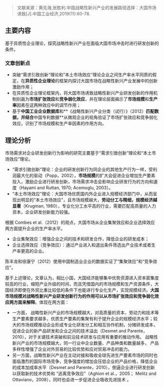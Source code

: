 > 文献来源：黄先海,张胜利.中国战略性新兴产业的发展路径选择：大国市场诱致[J].中国工业经济,2019(11):60-78.

## 主要内容

基于异质性企业理论，探究战略性新兴产业在面临大国市场冲击时进行研发创新的条件。

### 文章创新点

- 突破“需求引致创新“理论和”本土市场效应“理论企业之间生产率水平同质的假定，在**异质性企业理论**的框架内探讨大国市场在战略性新兴产业发展中的创新激励作用；
- 在异质性企业理论框架内，将大国市场诱致战略性新兴产业研发创新的作用机制刻画为**市场扩张效应**和**竞争弱化效应**，并在理论层面揭示了**市场规模**和**生产率**因素在这两种效应中的调节作用；
- 基于**中国工业企业数据库**和**《战略性新兴产业分类（试行）》（2012）**匹配数据，并结合**中国专利数据**从微观企业的视角验证了市场扩张效应和竞争弱化效应，识别了市场规模和生产率因素的作用方向。


## 理论分析

市场需求对企业研发创新行为影响的研究主要基于“需求引致创新”理论和“本土市场效应”理论。
- “需求引致创新”理论：企业的研发创新行为同企业的其他生产行为一样，受利润最大化的驱动（Popp，2002），**市场规模**的扩大会促进企业增加生产要素投入，激励企业进行研发创新，市场需求冲击会影响企业研发行为的方向和速度（Hayami and Ruttan, 1970; Acemoglu, 2003）。
- “本土市场效应”理论：大国市场优质国内外企业进入规模经济部门中，从而呈现出明显的“本土市场效应”，且市场规模越大，**劳动分工与精细，规模经济越显著**（Krugman, 1980），专业化分工水平高的行业，需要匹配高质量的人力资本，企业研发创新能力较强。

根据 Combes et al.（2012）的观点，大国市场从企业集聚效应和企业选择效应两方面提升企业的生产率水平。
- 企业集聚效应：增强企业之间的技术和研发合作，降低企业的研发成本；
- 企业选择效应（竞争效应）：通过产业进入和退出条件筛选出产业技术或者生产率更高的企业。

陈丰龙和徐康宁（2012）使用中国制造业企业的数据实证了“集聚效应”和“竞争效应”。

基于上述理论，文章认为，相比小国，大国经济能够集中优势资源进入资本密集度较高的行业，缩短产业升级的时间，而且凭借国内的市场规模和生产资源条件，大国经济即使在外贸比重比较低的条件下也能进行专业化生产，实现规模经济。**大国市场规模对战略性新兴产业研发创新行为的作用可以从市场扩张效应和竞争弱化效应两方面来解释**。体现在两方面：

- 一方面， 战略性新兴产业的市场规模越大，对高质量的资本、劳动力和技术等生产要素要求越多，优质生产要素的集聚有利于提升企业的规模经济水平；较大的市场规模推动企业形成专业化研发分工和相互协作机制，分摊研发成本，促进企业的新产品研发和企业之间的技术溢出（Desmet and Parente，2010），对于关键技术突破和前沿技术研发与应用有重要的推动作用。 战略性新兴产业的市场规模越大，同一行业中企业数量、产品种类和数量越多， 产品多样性增强了企业对外贸易的比较优势和应对贸易冲击的能力。
-  另一方面，战略性新兴产业在主动对接和吸收全球先进生产要素市场的同时也面临激烈的国际市场竞争，竞争强度的增加会压低企业的产品价格，降低企业的成本加成率水平（Desmet and Parente，2010），倒逼企业进行研发创新以获取新的技术优势和 “逃离竞争效应”（Aghion et al.，2005； Melitz and Ottaviano，2008），同时也会进一步促进企业吸收先进技术 。





